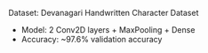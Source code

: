  Dataset: Devanagari Handwritten Character Dataset
-  Model: 2 Conv2D layers + MaxPooling + Dense
-  Accuracy: ~97.6% validation accuracy